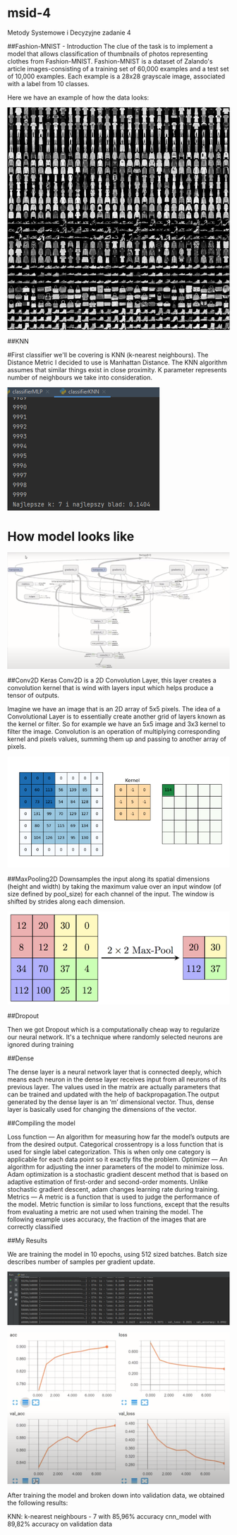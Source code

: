 # msid-4
Metody Systemowe i Decyzyjne zadanie 4


##Fashion-MNIST - Introduction The clue of the task is to implement a model that allows classification of thumbnails of photos representing clothes from Fashion-MNIST. Fashion-MNIST is a dataset of Zalando's article images-consisting of a training set of 60,000 examples and a test set of 10,000 examples. Each example is a 28x28 grayscale image, associated with a label from 10 classes.

Here we have an example of how the data looks:

![fashion-mnist](./image/fashion-mnist.png)


##KNN

#First classifier we'll be covering is KNN (k-nearest neighbours). The Distance Metric I decided to use is Manhattan Distance. The KNN algorithm assumes that similar things exist in close proximity. K parameter represents number of neighbours we take into consideration.

![bestK](./image/bestK.png)



# How model looks like
![howModelLookLike](./image/howModelLookLike.png)

##Conv2D
Keras Conv2D is a 2D Convolution Layer, this layer creates a convolution kernel that is wind with layers input which helps produce a tensor of outputs.

Imagine we have an image that is an 2D array of 5x5 pixels. The idea of a Convolutional Layer is to essentially create another grid of layers known as the kernel or filter. So for example we have an 5x5 image and 3x3 kernel to filter the image. Convolution is an operation of multiplying corresponding kernel and pixels values, summing them up and passing to another array of pixels.

![keras_conv2d](./image/keras_conv2d.gif)


##MaxPooling2D
Downsamples the input along its spatial dimensions (height and width) by taking the maximum value over an input window (of size defined by pool_size) for each channel of the input. The window is shifted by strides along each dimension.

![MaxpoolSample2](./image/MaxpoolSample2.png)

##Dropout

Then we got Dropout which is a computationally cheap way to regularize our neural network. It's a technique where randomly selected neurons are ignored during training

##Dense 

The dense layer is a neural network layer that is connected deeply, which means each neuron in the dense layer receives input from all neurons of its previous layer. The values used in the matrix are actually parameters that can be trained and updated with the help of backpropagation.The output generated by the dense layer is an ‘m’ dimensional vector. Thus, dense layer is basically used for changing the dimensions of the vector.

##Compiling the model

Loss function — An algorithm for measuring how far the model’s outputs are from the desired output. Categorical crossentropy is a loss function that is used for single label categorization. This is when only one category is applicable for each data point so it exactly fits the problem.
Optimizer — An algorithm for adjusting the inner parameters of the model to minimize loss. Adam optimization is a stochastic gradient descent method that is based on adaptive estimation of first-order and second-order moments. Unlike stochastic gradient descent, adam changes learning rate during training.
Metrics — A metric is a function that is used to judge the performance of the model. Metric function is similar to loss functions, except that the results from evaluating a metric are not used when training the model. The following example uses accuracy, the fraction of the images that are correctly classified

##My Results

We are training the model in 10 epochs, using 512 sized batches. Batch size describes number of samples per gradient update.

![myAccu](./image/myAccu.png)

![accuPlot](./image/accuPlot.png)

After training the model and broken down into validation data, we obtained the following results:

KNN: k-nearest neighbours - 7 with 85,96% accuracy
cnn_model with 89,82% accuracy on validation data
